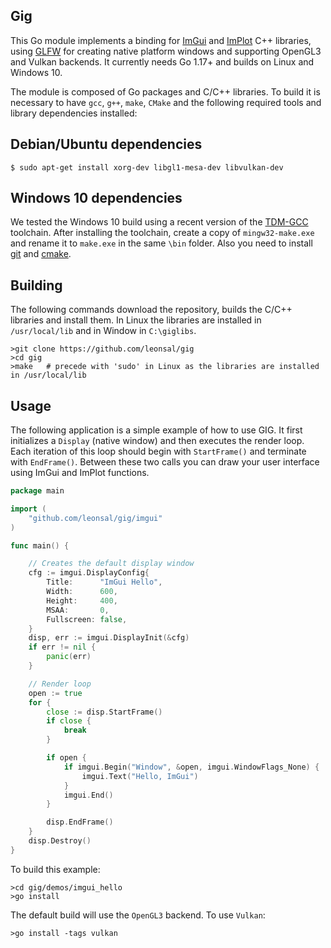 ## Gig

This Go module implements a binding for [ImGui](https://github.com/ocornut/imgui) and
[ImPlot](https://github.com/epezent/implot) C++ libraries, using [GLFW](https://www.glfw.org) 
for creating native platform windows and supporting OpenGL3 and Vulkan backends.
It currently needs Go 1.17+ and builds on Linux and Windows 10.

The module is composed of Go packages and C/C++ libraries.
To build it is necessary to have `gcc`, `g++`, `make`, `CMake`
and the following required tools and library dependencies installed:

## Debian/Ubuntu dependencies

```
$ sudo apt-get install xorg-dev libgl1-mesa-dev libvulkan-dev
```

## Windows 10 dependencies

We tested the Windows 10 build using a recent version of the [TDM-GCC](https://jmeubank.github.io/tdm-gcc/download/) toolchain.
After installing the toolchain, create a copy of `mingw32-make.exe` and rename it to `make.exe` in the same `\bin` folder.
Also you need to install [git](https://git-scm.com/downloads) and [cmake](https://cmake.org/download/). 

## Building

The following commands download the repository, builds the C/C++ libraries
and install them. In Linux the libraries are installed in `/usr/local/lib`
and in Window in `C:\giglibs`.

```
>git clone https://github.com/leonsal/gig
>cd gig
>make   # precede with 'sudo' in Linux as the libraries are installed in /usr/local/lib

```

## Usage

The following application is a simple example of how to use GIG.
It first initializes a `Display` (native window) and then executes the render loop.
Each iteration of this loop should begin with `StartFrame()` and terminate with `EndFrame()`.
Between these two calls you can draw your user interface using ImGui and ImPlot functions.

```go
package main

import (
	"github.com/leonsal/gig/imgui"
)

func main() {

	// Creates the default display window
	cfg := imgui.DisplayConfig{
		Title:      "ImGui Hello",
		Width:      600,
		Height:     400,
		MSAA:       0,
		Fullscreen: false,
	}
	disp, err := imgui.DisplayInit(&cfg)
	if err != nil {
		panic(err)
	}

	// Render loop
	open := true
	for {
		close := disp.StartFrame()
		if close {
			break
		}

		if open {
			if imgui.Begin("Window", &open, imgui.WindowFlags_None) {
				imgui.Text("Hello, ImGui")
			}
			imgui.End()
		}

		disp.EndFrame()
	}
	disp.Destroy()
}

```

To build this example:

```
>cd gig/demos/imgui_hello
>go install 
```

The default build will use the `OpenGL3` backend. To use `Vulkan`:

```
>go install -tags vulkan
```

